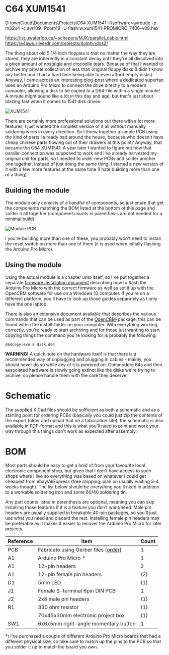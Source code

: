 # C64 XUM1541

D:\ownCloud\Documents\Projects\C64 XUM1541-II\software>avrdude -p m32u4 -c avr109 -Pcom19 -U flash:w:xum1541-PROMICRO_7406-v08.hex

https://ist.uwaterloo.ca/~schepers/MJK/parallel_cable.html
https://e4aws.silverdr.com/projects/dolphindos2/

The thing about old 5 1/4 inch floppies is that no matter the way they are stored, they are inherently in a constant decay until they're all dissolved into a given amount of nostalgia and crocodile tears. Because of that I wanted to archive my private collection of less than original floppy disks (I didn't know any better and I had a hard time being able to even afford empty disks). Anyway, I came across an interesting [blog-post](https://myoldcomputer.nl/commodore-64/xum1541-promicro/) where a dedicated superfan used an Arduino Pro Micro to connect the drive directly to a modern computer, allowing a disk to be copied to a D64-file within a single minute! A minute might sound like a lot in this day and age, but that's just about blazing fast when it comes to 1541 disk drives.

![XUM1541](https://github.com/tebl/C64-XUM1541/raw/master/gallery/2020-06-20%2023.25.41.jpg)

There are certainly more professional solutions out there with a lot more features, I just wanted the simplest version of it all without manually soldering wires in every direction. So I threw together a simple PCB using the kind of parts I already had around the house, because who doesn't have cheap chinese parts flowing out of their drawers at this point? Anyway, that became the C64 XUM1541. A year later I wanted to figure out how that parallel connection was supposed to work and I've already harvested my original unit for parts, so I needed to order new PCBs and solder another one together. Instead of just doing the same thing, I started a new version of it with a few more features at the same time (I hate building more than one of a thing).

## Building the module
The module only consists of a handful of components, so just enure that get the components matching the BOM listed at the bottom of this page and solder it all together (component counts in parenthesis are not needed for a minimal build).

![Module PCB](https://github.com/tebl/C64-XUM1541/raw/master/gallery/2020-06-20%2020.06.48.jpg)

I you're building more than one of these, you probably won't need to install the reset switch on more than one of them (it is used when initially flashing the Arduino Pro Micro).

## Using the module
Using the actual module is a chapter unto itself, so I've put together a separate [firmware installation document](https://github.com/tebl/C64-XUM1541/blob/master/documentation/firmware.md) describing how to flash the Arduino Pro Micro with the correct firmware as well as set it up with the OpenCBM software for use on a Windows 10 computer. If you're on a different platform, you'll have to look up those guides separately as I only have the one laptop.

There is also an extensive document available that describes the various commands that can be used as part of the [OpenCBM](https://spiro.trikaliotis.net/opencbm#download)-package, this can be found within the install-folder on your computer. With everything working correctly, you're ready to start archiving and for those just wanting to start copying things the command you're looking for is probably the following:
```
d64copy.exe 8 disk.d64
```

**WARNING!** A quick note on the hardware itself is that there is a recommended way of unplugging and plugging in cables - mainly, you should never do so while any of it is powered on. Commodore 64s and their associated hardware is slowly going extinct like the disks we're trying to archive, so please handle them with the care they deserve!

# Schematic
The supplied KiCad files should be sufficient as both a schematic and as a  starting point for ordering PCBs (basically you could just zip the contents of the export folder and upload that on a fabrication site), the schematic is also available in [PDF-format](https://github.com/tebl/C64-XUM1541/raw/master/documentation/schematic/C64%20XUM1541.pdf) and this is what you'll need to print and work your way through this things don't work as expected after assembly.

# BOM
Most parts should be easy to get a hold of from your favourite local electronic component shop, but given that I don't have access to such shops where I live so everything was based on whatever I could get cheapest from ebay/AliExpress (free shipping, plan on usually waiting 3-4 weeks though). The list below should be everything you'll need in addition to a workable soldering iron and some 60/40 soldering tin.

Any part counts listed in parenthesis are optional, meaning you can skip installing those features if it is a feature you don't want/need. Male pin headers are usually supplied in breakable 40-pin packages, so you'll just use what you need and discard the rest. Installing female pin headers may be preferable as it makes it easier to recover the Arduino Pro Micro for later projects.

| Reference    | Item                                  | Count |
| ------------ | ------------------------------------- | ----- |
| PCB          | Fabricate using Gerber files ([order](https://www.pcbway.com/project/shareproject/Commodore_64_XUM1541.html?inviteid=88707))          |     1 |
| A1           | Arduino Pro Micro *                    |     1 |
| A1           | 12-pin headers                         |     2 |
| A1           | 12-pin female pin headers              |   (2) |
| D1           | 5mm LED                                |   (1) |    
| J1           | Female S-terminal 6pin DIN PCB         |     1 |
| J2           | 2x8 male pin headers                   |   (1) |
| R1           | 330 ohm resistor                       |   (1) | 
|              | 70x45x30mm electronic project box      |   (1) |
| SW1          | 6x6x5mm right-angle momentary button   |     1 |

*) I've purchased a couple of different Arduino Pro Micro boards that had a different physical size, so take care to match up the pins to the PCB so that you solder it up to match the board you own. 